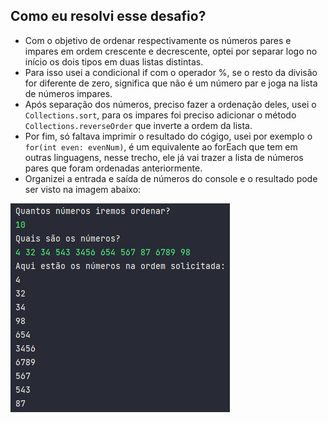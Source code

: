 ## Como eu resolvi esse desafio?

- Com o objetivo de ordenar respectivamente os números pares e impares em ordem crescente e decrescente, optei por separar logo no início os dois tipos em duas listas distintas.
- Para isso usei a condicional if com o operador %, se o resto da divisão for diferente de zero, significa que não é um número par e joga na lista de números impares.
- Após separação dos números, preciso fazer a ordenação deles, usei o `Collections.sort`, para os impares foi preciso adicionar o método `Collections.reverseOrder` que inverte a ordem da lista.
- Por fim, só faltava imprimir o resultado do cógigo, usei por exemplo o `for(int even: evenNum)`, é um equivalente ao forEach que tem em outras linguagens, nesse trecho, ele já vai trazer a lista de números pares que foram ordenadas anteriormente.
- Organizei a entrada e saída de números do console e o resultado pode ser visto na imagem abaixo:  

![Testing the code](SortNumbers.png)